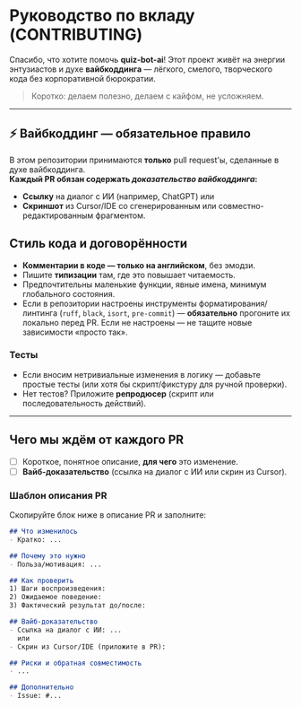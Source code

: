 # Руководство по вкладу (CONTRIBUTING)

Спасибо, что хотите помочь **quiz-bot-ai**! Этот проект живёт на энергии энтузиастов и духе **вайбкоддинга** — лёгкого, смелого, творческого кода без корпоративной бюрократии.

> Коротко: делаем полезно, делаем с кайфом, не усложняем.

---

## ⚡️ Вайбкоддинг — обязательное правило

В этом репозитории принимаются **только** pull request'ы, сделанные в духе вайбкоддинга.  
**Каждый PR обязан содержать _доказательство вайбкоддинга_:**
- **Ссылку** на диалог с ИИ (например, ChatGPT) или
- **Скриншот** из Cursor/IDE со сгенерированным или совместно-редактированным фрагментом.

## Стиль кода и договорённости

- **Комментарии в коде — только на английском**, без эмодзи.  
- Пишите **типизации** там, где это повышает читаемость.  
- Предпочтительны маленькие функции, явные имена, минимум глобального состояния.  
- Если в репозитории настроены инструменты форматирования/линтинга (`ruff`, `black`, `isort`, `pre-commit`) — **обязательно** прогоните их локально перед PR. Если не настроены — не тащите новые зависимости «просто так».

### Тесты
- Если вносим нетривиальные изменения в логику — добавьте простые тесты (или хотя бы скрипт/фикстуру для ручной проверки).
- Нет тестов? Приложите **репродюсер** (скрипт или последовательность действий).

---

## Чего мы ждём от каждого PR

- [ ] Короткое, понятное описание, **для чего** это изменение.
- [ ] **Вайб-доказательство** (ссылка на диалог с ИИ или скрин из Cursor).

### Шаблон описания PR
Скопируйте блок ниже в описание PR и заполните:

```markdown
## Что изменилось
- Кратко: ...

## Почему это нужно
- Польза/мотивация: ...

## Как проверить
1) Шаги воспроизведения:
2) Ожидаемое поведение:
3) Фактический результат до/после:

## Вайб-доказательство
- Ссылка на диалог с ИИ: ...
  или
- Скрин из Cursor/IDE (приложите в PR):

## Риски и обратная совместимость
- ...

## Дополнительно
- Issue: #...
